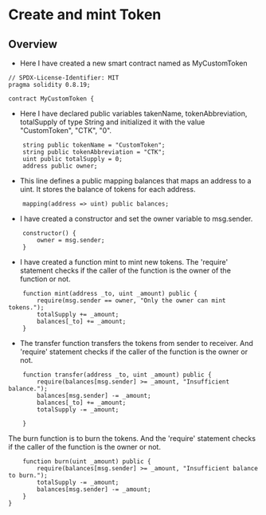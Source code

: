 # Create and mint Token

## Overview 
- Here I have created a new smart contract named as MyCustomToken
```solidity
// SPDX-License-Identifier: MIT
pragma solidity 0.8.19;

contract MyCustomToken {
```

- Here I have declared public variables takenName, tokenAbbreviation, totalSupply of type String and initialized it with the value "CustomToken", "CTK", "0".  
``` solidity
    string public tokenName = "CustomToken";
    string public tokenAbbreviation = "CTK";
    uint public totalSupply = 0;
    address public owner;
```

- This line defines a public mapping balances that maps an address to a uint. It stores the balance of tokens for each address.
```solidity
    mapping(address => uint) public balances;
```

- I have created a constructor and set the owner variable to msg.sender.
```solidity
    constructor() {
        owner = msg.sender;
    }
```

- I have created a function mint to mint new tokens. The 'require' statement checks if the caller of the function is the owner of the function or not. 
```solidity
    function mint(address _to, uint _amount) public {
        require(msg.sender == owner, "Only the owner can mint tokens.");
        totalSupply += _amount;
        balances[_to] += _amount;
    }
```

- The transfer function transfers the tokens from sender to receiver. And 'require' statement checks if the caller of the function is the owner or not.
```solidity
    function transfer(address _to, uint _amount) public {
        require(balances[msg.sender] >= _amount, "Insufficient balance.");
        balances[msg.sender] -= _amount;
        balances[_to] += _amount;
        totalSupply -= _amount;

    }
```

The burn function is to burn the tokens. And the 'require' statement checks if the caller of the function is the owner or not.
```solidity
    function burn(uint _amount) public {
        require(balances[msg.sender] >= _amount, "Insufficient balance to burn.");
        totalSupply -= _amount;
        balances[msg.sender] -= _amount;
    }
}
